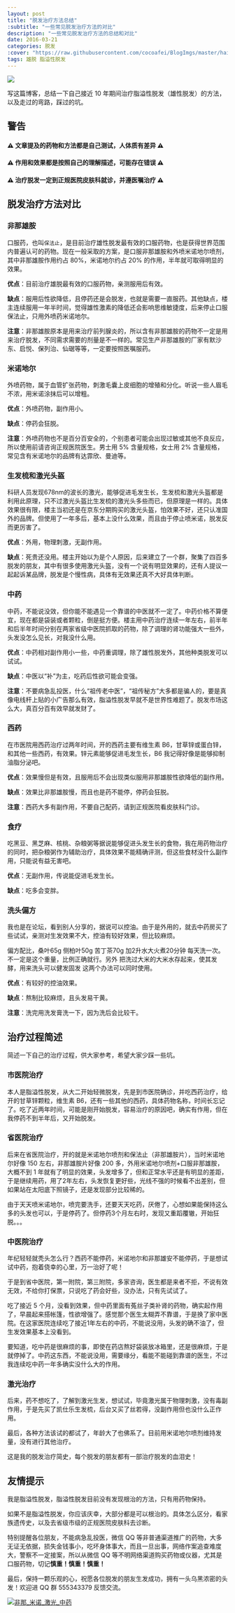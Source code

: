 ```yaml
---
layout: post
title: "脱发治疗方法总结"
:subtitle: "一些常见脱发治疗方法的对比"
description: "一些常见脱发治疗方法的总结和对比"
date: 2016-03-21
categories: 脱发
:cover: "https://raw.githubusercontent.com/cocoafei/BlogImgs/master/hair/long_hair.jpg"
tags: 雄脱 脂溢性脱发
---   
```


![](https://raw.githubusercontent.com/cocoafei/BlogImgs/master/hair/long_hair.jpg)

写这篇博客，总结一下自己接近 10 年期间治疗脂溢性脱发（雄性脱发）的方法，以及走过的弯路，踩过的坑。

## 警告

#### ⚠️ **文章提及的药物和方法都是自己测试，人体质有差异** ⚠️
#### ⚠️ **作用和效果都是按照自己的理解描述，可能存在错误** ⚠️
#### ⚠️ **治疗脱发一定到正规医院皮肤科就诊，并遵医嘱治疗** ⚠️

## 脱发治疗方法对比

### 非那雄胺

口服药，也叫`保法止`，是目前治疗雄性脱发最有效的口服药物，也是获得世界范围内普遍认可的药物。现在一般采取的方案，是口服非那雄胺和外喷米诺地尔喷剂，其中非那雄胺作用约占 80%，米诺地尔约占 20% 的作用，半年就可取得明显的效果。

**优点**：目前治疗雄脱最有效的口服药物，亲测服用后有效。

**缺点**：服用后性欲降低，且停药还是会脱发，也就是需要一直服药。其他缺点，楼主连续服用一年半时间，觉得雄性激素的降低还会影响思维敏捷度，后来停止口服保法止，只用外喷药米诺地尔。

**注意**：非那雄胺原本是用来治疗前列腺炎的，所以含有非那雄胺的药物不一定是用来治疗脱发，不同需求需要的剂量是不一样的。常见生产非那雄胺的厂家有默沙东、启悦、保列治、仙琚等等，一定要按照医嘱服药。

### 米诺地尔

外喷药物，属于血管扩张药物，刺激毛囊上皮细胞的增殖和分化。听说一些人眉毛不浓，用米诺涂抹后可以增粗。

**优点**：外喷药物，副作用小。

**缺点**：停药会狂脱。

**注意**：外喷药物也不是百分百安全的，个别患者可能会出现过敏或其他不良反应，所以使用前请咨询正规医院医生。男士用 5% 含量规格，女士用 2% 含量规格，常见含有米诺地尔的品牌有达霏欣、曼迪等。

### 生发梳和激光头盔

科研人员发现678nm的波长的激光，能够促进毛发生长，生发梳和激光头盔都是利用此原理，只不过激光头盔比生发梳的激光头多些而已，但原理是一样的。具体效果很有限，楼主当初还是在京东分期购买的激光头盔，怕效果不好，还只认准国外的品牌。但使用了一年多后，基本上没什么效果，而且由于停止喷米诺，脱发反而更厉害了。

**优点**：外用，物理刺激，无副作用。

**缺点**：死贵还没用。楼主开始以为是个人原因，后来建立了一个群，聚集了四百多脱发的朋友，其中有很多使用激光头盔，没有一个说有明显效果的，还有人提议一起起诉某品牌，脱发是个慢性病，具体有无效果还真不大好具体判断。

### 中药

中药，不能说没效，但你能不能遇见一个靠谱的中医就不一定了。中药价格不算便宜，现在都是袋装或者颗粒，倒是挺方便。楼主用中药治疗连续一年左右，前半年和后半年时间分别在两家省级中医院抓取的药物，除了调理的肾功能强大一些外，头发没怎么见长，对我没什么用。

**优点**：中药相对副作用小一些，中药重调理，除了雄性脱发外，其他种类脱发可以试试。

**缺点**：中医以“补”为主，吃药后性欲可能会变强。

**注意**：不要病急乱投医，什么“祖传老中医”，“祖传秘方”大多都是骗人的，要是真像电线杆上贴的小广告那么有效，脂溢性脱发早就不是世界性难题了。脱发市场这么大，真百分百有效早就发财了。

### 西药

在市医院用西药治疗过两年时间，开的西药主要有维生素 B6，甘草锌或蛋白锌，和其他一些西药，有效果。锌元素能够促进毛发生长，B6 我记得好像是能够抑制油脂分泌吧。

**优点**：效果慢但是有效，且服用后不会出现类似服用非那雄胺性欲降低的副作用。

**缺点**：效果比非那雄胺慢，而且也是药不能停，停药会狂脱。

**注意**：西药大多有副作用，不要自己配药，请到正规医院看皮肤科门诊。

### 食疗

吃黑豆、黑芝麻、核桃、杂粮粥等据说能够促进头发生长的食物，我在用药物治疗的同时，把杂粮粥作为辅助治疗，具体效果不能精确评测，但这些食材没什么副作用，只能说有益无害吧。

**优点**：无副作用，传说能促进毛发生长。

**缺点**：吃多会变胖。

### 洗头偏方

我也是在论坛，看到别人分享的，据说可以控油。由于是外用的，就去中药房买了些试试，亲测对生发效果不大，控油有较好效果，但比较麻烦。

偏方配比，桑叶65g  侧柏叶50g  苦丁茶70g  加2升水大火煮20分钟 每天洗一次。不一定是这个重量，比例正确就行。另外 把洗过大米的大米水存起来，使其发酵，用来洗头可以健发固发 这两个办法可以同时使用。

**优点**：有较好的控油效果。

**缺点**：熬制比较麻烦，且头发易干黄。

**注意**：洗完用洗发膏洗一下，因为洗后会比较干。


## 治疗过程简述

简述一下自己的治疗过程，供大家参考，希望大家少踩一些坑。

### 市医院治疗

本人是脂溢性脱发，从大二开始轻微脱发，先是到市医院确诊，并吃西药治疗，给开的甘草锌颗粒，维生素 B6，还有一些其他的西药，具体药物名称，时间长忘记了。吃了近两年时间，可能是刚开始脱发，容易治疗的原因吧，确实有作用，但在我停药不到半年后，又开始脱发。

### 省医院治疗

后来在省医院治疗，开的就是米诺地尔喷剂和保法止（非那雄胺片），当时米诺地尔好像 150 左右，非那雄胺片好像 200 多，外用米诺地尔喷剂+口服非那雄胺，大概不到 1 年就有了明显的效果，头发增多了，但和正常水平还是有明显的差距，于是继续用药，用了2年左右，头发恢复更好些，光线不强的时候看不出差别，但如果站在太阳底下照镜子，还是发现部分比较稀的。

由于天天喷米诺地尔，喷完要洗手，还要天天吃药，厌倦了，心想如果能保持这么多的头发也可以，于是停药了。但停药3个月左右时，发现又重蹈覆辙，开始狂脱。。。 

### 中医院治疗

年纪轻轻就秃头怎么行？西药不能停药，米诺地尔和非那雄安不能停药，于是想试试中药，抱着侥幸的心里，万一治好了呢！

于是到省中医院，第一附院，第三附院，多家咨询，医生都是来者不拒，不说有效无效，不给你打保票，只说吃了药会好些，没办法，只有先试试了。

吃了接近 5 个月，没看到效果，但中药里面有菟丝子类补肾的药物，确实起作用了，早晨起来搭帐篷，性欲增强了。感觉那个医生太糊弄不靠谱，于是换了家中医院。在这家医院连续吃了接近1年左右的中药，不能说没用，头发的确不油了，但生发效果基本上没看到。

要知道，吃中药是很麻烦的事，即使在药店熬好袋装放冰箱里，还是很麻烦，于是就停掉了。中药这东西，不能说没用，需要缘分，看能不能碰到靠谱的医生，不过我连续吃中药一年多确实没什么大的作用。

### 激光治疗

后来，药不想吃了，了解到激光生发，想试试，毕竟激光属于物理刺激，没有毒副作用，于是先买了凯仕乐生发梳，后台又买了丝若得，没副作用但也没什么正作用。

最后，各种方法该试的都试了，年龄大了也佛系了。目前用米诺地尔喷剂维持发量，没有进行其他治疗。

这是我的脱发治疗简史，每个脱发的朋友都有一部治疗脱发的血泪史！

## 友情提示

我是脂溢性脱发，脂溢性脱发目前没有发现根治的方法，只有用药物保持。

如果不是脂溢性脱发，你应该庆幸，大部分都是可以根治的。具体怎么区分，看家族遗传史，以及去省级市级的正规医院皮肤科去诊断。

特别提醒各位朋友，不能病急乱投医，微信 QQ 等非普通渠道推广的药物，大多无证无依据，损失金钱事小，吃坏身体事大，而且一旦出事，网络作案追查难度大，警察不一定接案，所以从微信 QQ 等不明网络渠道购买药物或仪器，尤其是口服药物，切记**慎重！慎重！慎重！**

最后，保持一颗乐观的心，祝愿各位脱发的朋友生发成功，拥有一头乌黑浓密的头发！欢迎进 QQ 群 555343379 反馈交流。

<a target="_blank" href="//shang.qq.com/wpa/qunwpa?idkey=d772854b8bc7050d2c5f4eec3d893ed423db262de807d04c96de2e5f377fb90f"><img border="0" src="//pub.idqqimg.com/wpa/images/group.png" alt="非那_米诺_激光_中药" title="非那_米诺_激光_中药"></a>


